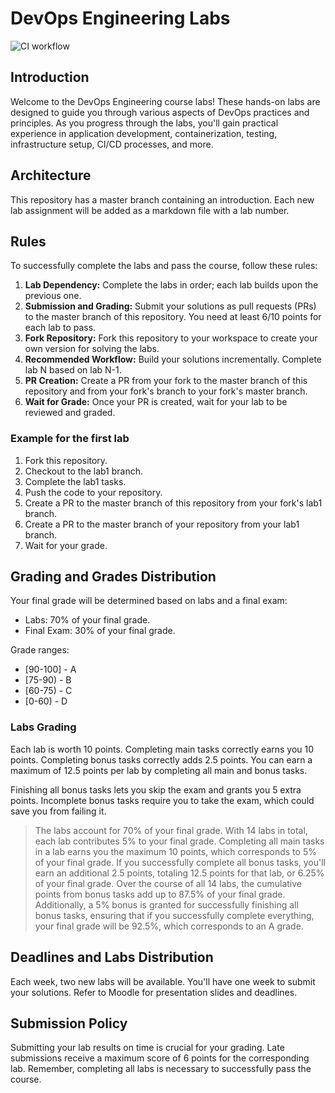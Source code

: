 # DevOps Engineering Labs

![CI workflow](https://github.com/rinri-d/S24-core-course-labs/actions/workflows/main.yml/badge.svg)

## Introduction

Welcome to the DevOps Engineering course labs! These hands-on labs are designed to guide you through various aspects of DevOps practices and principles. As you progress through the labs, you'll gain practical experience in application development, containerization, testing, infrastructure setup, CI/CD processes, and more.

## Architecture

This repository has a master branch containing an introduction. Each new lab assignment will be added as a markdown file with a lab number.

## Rules

To successfully complete the labs and pass the course, follow these rules:

1. **Lab Dependency:** Complete the labs in order; each lab builds upon the previous one.
2. **Submission and Grading:** Submit your solutions as pull requests (PRs) to the master branch of this repository. You need at least 6/10 points for each lab to pass.
3. **Fork Repository:** Fork this repository to your workspace to create your own version for solving the labs.
4. **Recommended Workflow:** Build your solutions incrementally. Complete lab N based on lab N-1.
5. **PR Creation:** Create a PR from your fork to the master branch of this repository and from your fork's branch to your fork's master branch.
6. **Wait for Grade:** Once your PR is created, wait for your lab to be reviewed and graded.

### Example for the first lab

1. Fork this repository.
2. Checkout to the lab1 branch.
3. Complete the lab1 tasks.
4. Push the code to your repository.
5. Create a PR to the master branch of this repository from your fork's lab1 branch.
6. Create a PR to the master branch of your repository from your lab1 branch.
7. Wait for your grade.

## Grading and Grades Distribution

Your final grade will be determined based on labs and a final exam:

- Labs: 70% of your final grade.
- Final Exam: 30% of your final grade.

Grade ranges:

- [90-100] - A
- [75-90) - B
- [60-75) - C
- [0-60) - D

### Labs Grading

Each lab is worth 10 points. Completing main tasks correctly earns you 10 points. Completing bonus tasks correctly adds 2.5 points. You can earn a maximum of 12.5 points per lab by completing all main and bonus tasks.

Finishing all bonus tasks lets you skip the exam and grants you 5 extra points. Incomplete bonus tasks require you to take the exam, which could save you from failing it.

>The labs account for 70% of your final grade. With 14 labs in total, each lab contributes 5% to your final grade. Completing all main tasks in a lab earns you the maximum 10 points, which corresponds to 5% of your final grade.
>If you successfully complete all bonus tasks, you'll earn an additional 2.5 points, totaling 12.5 points for that lab, or 6.25% of your final grade. Over the course of all 14 labs, the cumulative points from bonus tasks add up to 87.5% of your final grade.
>Additionally, a 5% bonus is granted for successfully finishing all bonus tasks, ensuring that if you successfully complete everything, your final grade will be 92.5%, which corresponds to an A grade.

## Deadlines and Labs Distribution

Each week, two new labs will be available. You'll have one week to submit your solutions. Refer to Moodle for presentation slides and deadlines.

## Submission Policy

Submitting your lab results on time is crucial for your grading. Late submissions receive a maximum score of 6 points for the corresponding lab. Remember, completing all labs is necessary to successfully pass the course.
